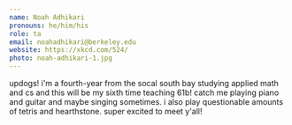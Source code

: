 ```yaml
---
name: Noah Adhikari
pronouns: he/him/his
role: ta
email: noahadhikari@berkeley.edu
website: https://xkcd.com/524/
photo: noah-adhikari-1.jpg
---
```


updogs! i'm a fourth-year from the socal south bay studying applied math and cs and this will be my sixth time teaching 61b! catch me playing piano and guitar and maybe singing sometimes. i also play questionable amounts of tetris and hearthstone. super excited to meet y'all!